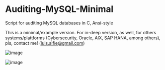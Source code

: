 # Auditing-MySQL-Minimal

Script for auditing MySQL databases in C, Ansi-style

This is a minimal/example version. For in-deep version, as well, for others systems/plattforms (Cybersecurity, Oracle, AIX, SAP HANA, among others), pls, contact me! (luis.alfie@gmail.com)

![image](https://user-images.githubusercontent.com/40904281/146974743-13062ebf-dc85-4171-8e8f-d880070a0928.png)

![image](https://user-images.githubusercontent.com/40904281/146974788-16cb12f8-5b15-41cf-91da-c103b1f49640.png)
